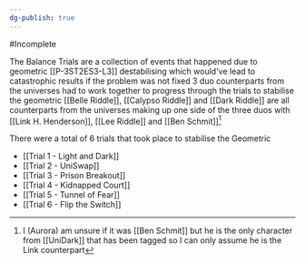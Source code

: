 ```yaml
---
dg-publish: true
---
```

#Incomplete 

The Balance Trials are a collection of events that happened due to geometric [[P-3ST2ES3-L3]] destabilising which would've lead to catastrophic results if the problem was not fixed
3 duo counterparts from the universes had to work together to progress through the trials to stabilise the geometric
[[Belle Riddle]], [[Calypso Riddle]] and [[Dark Riddle]] are all counterparts from the universes making up one side of the three duos with [[Link H. Henderson]], [[Lee Riddle]] and [[Ben Schmit]][^1]

There were a total of 6 trials that took place to stabilise the Geometric
- [[Trial 1 - Light and Dark]]
- [[Trial 2 - UniSwap]]
- [[Trial 3 - Prison Breakout]]
- [[Trial 4 - Kidnapped Court]]
- [[Trial 5 - Tunnel of Fear]]
- [[Trial 6 - Flip the Switch]]

[^1]: I (Aurora) am unsure if it was [[Ben Schmit]] but he is the only character from [[UniDark]] that has been tagged so I can only assume he is the Link counterpart
